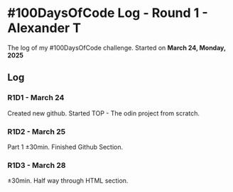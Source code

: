 # #100DaysOfCode Log - Round 1 - Alexander T

The log of my #100DaysOfCode challenge. Started on **March 24, Monday, 2025**

## Log

### R1D1 - March 24
Created new github. Started TOP - The odin project from scratch. 

### R1D2 - March 25
Part 1 ±30min. Finished Github Section.

### R1D3 - March 28
±30min. Half way through HTML section.
